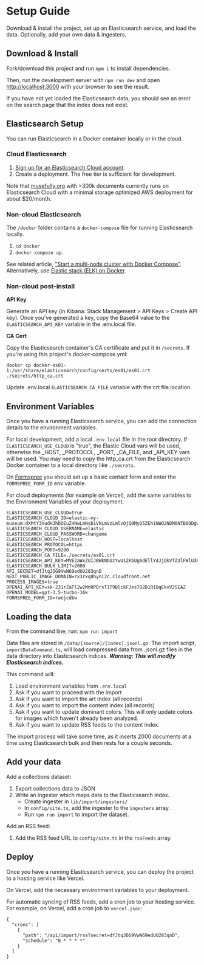 # Setup Guide

Download & install the project, set up an Elasticsearch service, and load the data. Optionally, add your own data & ingesters.

## Download & Install

Fork/download this project and run `npm i` to install dependencies.

Then, run the development server with `npm run dev` and open [http://localhost:3000](http://localhost:3000) with your browser to see the result.

If you have not yet loaded the Elasticsearch data, you should see an error on the search page that the index does not exist.

## Elasticsearch Setup

You can run Elasticsearch in a Docker container locally or in the cloud.

### Cloud Elasticsearch

1. [Sign up for an Elasticsearch Cloud account](https://cloud.elastic.co/).
2. Create a deployment. The free tier is sufficient for development.

Note that [musefully.org](https://musefully.org) with >300k documents currently runs on Elasticsearch Cloud with a minimal storage optimized AWS deployment for about $20/month.

### Non-cloud Elasticsearch

The `/docker` folder contains a `docker-compose` file for running Elasticsearch locally.

1. `cd docker`
2. `docker compose up`.

See related article, ["Start a multi-node cluster with Docker Compose"](https://www.elastic.co/guide/en/elasticsearch/reference/current/docker.html#docker-compose-file). Alternatively, use [Elastic stack (ELK) on Docker](https://github.com/deviantony/docker-elk).

### Non-cloud post-install

**API Key**

Generate an API key (in Kibana: Stack Management > API Keys > Create API key). Once you've generated a key, copy the Base64 value to the `ELASTICSEARCH_API_KEY` variable in the .env.local file.

**CA Cert**

Copy the Elasticsearch container's CA certificate and put it in `/secrets`. If you're using this project's docker-compose.yml:

`docker cp docker-es01-1:/usr/share/elasticsearch/config/certs/es01/es01.crt ./secrets/http_ca.crt`

Update .env.local `ELASTICSEARCH_CA_FILE` variable with the crt file location.

## Environment Variables

Once you have a running Elasticsearch service, you can add the connection details to the environment variables.

For local development, add a local `.env.local` file in the root directory. If `ELASTICSEARCH_USE_CLOUD` is "true", the Elastic Cloud vars will be used, otherwise the \_HOST, \_PROTOCOL, \_PORT, \_CA_FILE, and \_API_KEY vars will be used. You may need to copy the http_ca.crt from the Elasticsearch Docker container to a local directory like `./secrets`.

On [Formspree](https://formspree.io/) you should set up a basic contact form and enter the `FORMSPREE_FORM_ID` env variable.

For cloud deployments (for example on Vercel), add the same variables to the Environment Variables of your deployment.

```
ELASTICSEARCH_USE_CLOUD=true
ELASTICSEARCH_CLOUD_ID=elastic-my-museum:dXMtY3VudHJhbDEuZ4NwLmNsb1VkLmVzLmlvOjQ0MyQ5ZEhiNWQ2NDM0NTB0ODgwOGE1MGVkZDViYzhjM2QwMSRjNmE2M2IwMmE3NDQ0YzU1YWU2YTg4YjI2ZTU5MzZmMg==
ELASTICSEARCH_CLOUD_USERNAME=elastic
ELASTICSEARCH_CLOUD_PASSWORD=changeme
ELASTICSEARCH_HOST=localhost
ELASTICSEARCH_PROTOCOL=https
ELASTICSEARCH_PORT=9200
ELASTICSEARCH_CA_FILE=./secrets/es01.crt
ELASTICSEARCH_API_KEY=MVE2aWxZUIJBWkNOUzYwU1ZKbUg6dEllY4JjQkVTZ3lFWlU3RRdLUm5mQQ==
ELASTICSEARCH_BULK_LIMIT=2000
API_SECRET=dfJtqJDG9VwN69edUU283qnD
NEXT_PUBLIC_IMAGE_DOMAIN=rx3rxq8hyni2c.cloudfront.net
PROCESS_IMAGES=true
OPENAI_API_KEY=sk-231rZaTl2w2MnRPOrsT1T9BlckFJes7O2D1RIOqEkvV2SEAZ
OPENAI_MODEL=gpt-3.5-turbo-16k
FORMSPREE_FORM_ID=rwejcdbw
```

## Loading the data

From the command line, run: `npm run import`

Data files are stored in `/data/[source]/[index].jsonl.gz`.
The import script, `importDataCommand.ts`, will load compressed data from .jsonl.gz files in the data directory into Elasticsearch indices. **_Warning: This will modify Elasticsearch indices._**

This command will:

1. Load environment variables from `.env.local`
2. Ask if you want to proceed with the import
3. Ask if you want to import the art index (all records)
4. Ask if you want to import the content index (all records)
5. Ask if you want to update dominant colors. This will only update colors for images which haven't already been analyzed.
6. Ask if you want to update RSS feeds to the content index.

The import process will take some time, as it inserts 2000 documents at a time using Elasticsearch bulk and then rests for a couple seconds.

## Add your data

Add a collections dataset:

1. Export collections data to JSON
2. Write an ingester which maps data to the Elasticsearch index.
   - Create ingester in `lib/import/ingesters/`
   - In `config/site.ts`, add the ingester to the `ingesters` array.
   - Run `npm run import` to import the dataset.

Add an RSS feed:

1. Add the RSS feed URL to `config/site.ts` in the `rssFeeds` array.

## Deploy

Once you have a running Elasticsearch service, you can deploy the project to a hosting service like Vercel.

On Vercel, add the necessary environment variables to your deployment.

For automatic syncing of RSS feeds, add a cron job to your hosting service. For example, on Vercel, add a cron job to `vercel.json`:

```
{
  "crons": [
    {
      "path": "/api/import/rss?secret=dfJtqJDG9VwN69edUU283qnD",
      "schedule": "0 * * * *"
    }
  ]
}
```
